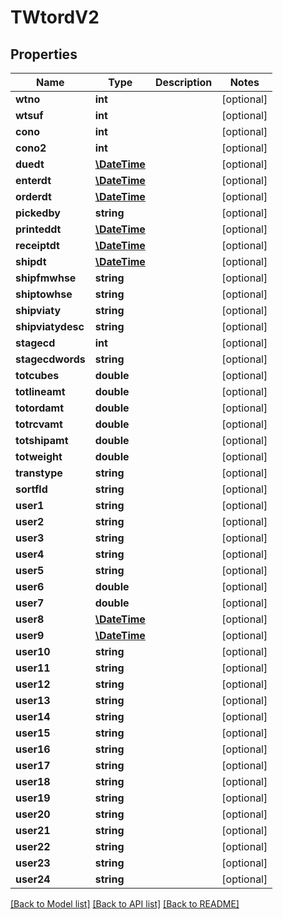 # TWtordV2

## Properties
Name | Type | Description | Notes
------------ | ------------- | ------------- | -------------
**wtno** | **int** |  | [optional] 
**wtsuf** | **int** |  | [optional] 
**cono** | **int** |  | [optional] 
**cono2** | **int** |  | [optional] 
**duedt** | [**\DateTime**](\DateTime.md) |  | [optional] 
**enterdt** | [**\DateTime**](\DateTime.md) |  | [optional] 
**orderdt** | [**\DateTime**](\DateTime.md) |  | [optional] 
**pickedby** | **string** |  | [optional] 
**printeddt** | [**\DateTime**](\DateTime.md) |  | [optional] 
**receiptdt** | [**\DateTime**](\DateTime.md) |  | [optional] 
**shipdt** | [**\DateTime**](\DateTime.md) |  | [optional] 
**shipfmwhse** | **string** |  | [optional] 
**shiptowhse** | **string** |  | [optional] 
**shipviaty** | **string** |  | [optional] 
**shipviatydesc** | **string** |  | [optional] 
**stagecd** | **int** |  | [optional] 
**stagecdwords** | **string** |  | [optional] 
**totcubes** | **double** |  | [optional] 
**totlineamt** | **double** |  | [optional] 
**totordamt** | **double** |  | [optional] 
**totrcvamt** | **double** |  | [optional] 
**totshipamt** | **double** |  | [optional] 
**totweight** | **double** |  | [optional] 
**transtype** | **string** |  | [optional] 
**sortfld** | **string** |  | [optional] 
**user1** | **string** |  | [optional] 
**user2** | **string** |  | [optional] 
**user3** | **string** |  | [optional] 
**user4** | **string** |  | [optional] 
**user5** | **string** |  | [optional] 
**user6** | **double** |  | [optional] 
**user7** | **double** |  | [optional] 
**user8** | [**\DateTime**](\DateTime.md) |  | [optional] 
**user9** | [**\DateTime**](\DateTime.md) |  | [optional] 
**user10** | **string** |  | [optional] 
**user11** | **string** |  | [optional] 
**user12** | **string** |  | [optional] 
**user13** | **string** |  | [optional] 
**user14** | **string** |  | [optional] 
**user15** | **string** |  | [optional] 
**user16** | **string** |  | [optional] 
**user17** | **string** |  | [optional] 
**user18** | **string** |  | [optional] 
**user19** | **string** |  | [optional] 
**user20** | **string** |  | [optional] 
**user21** | **string** |  | [optional] 
**user22** | **string** |  | [optional] 
**user23** | **string** |  | [optional] 
**user24** | **string** |  | [optional] 

[[Back to Model list]](../README.md#documentation-for-models) [[Back to API list]](../README.md#documentation-for-api-endpoints) [[Back to README]](../README.md)


